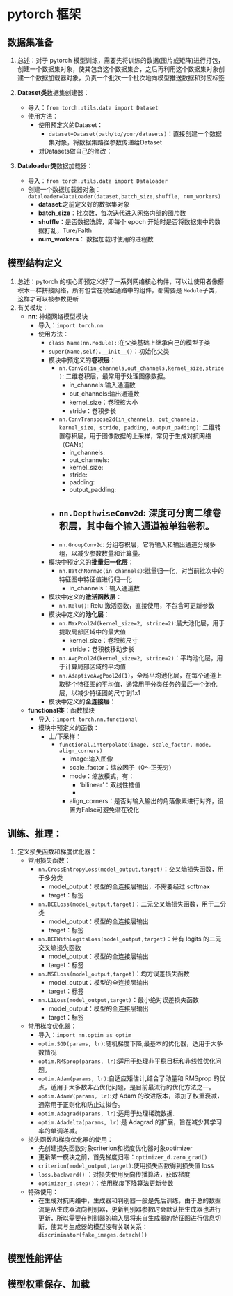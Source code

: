 # pytorch 框架
## 数据集准备
1. 总述：对于 pytorch 模型训练，需要先将训练的数据(图片或矩阵)进行打包，创建一个数据集对象，使其包含这个数据集合，之后再利用这个数据集对象创建一个数据加载器对象，负责一个批次一个批次地向模型推送数据和对应标签
2. **Dataset类**数据集创建器：
   - 导入：`from torch.utils.data import Dataset`
   - 使用方法：
      - 使用预定义的Dataset：
         - `dataset=Dataset(path/to/your/datasets)`：直接创建一个数据集对象，将数据集路径参数传递给Dataset
      - 对Datasets做自己的修改：

3. **Dataloader类**数据加载器：
   - 导入：`from torch.utils.data import Dataloader`
   - 创建一个数据加载器对象：`dataloader=DataLoader(dataset,batch_size,shuffle, num_workers) `
      - **dataset**:之前定义好的数据集对象
      - **batch_size**：批次数，每次迭代进入网络内部的图片数
      - **shuffle**：是否数据洗牌，即每个 epoch 开始时是否将数据集中的数据打乱，Ture/Falth
      - **num_workers**： 数据加载时使用的进程数
  
## 模型结构定义
1. 总述：pytorch 的核心即预定义好了一系列网络核心构件，可以让使用者像搭积木一样拼接网络，所有包含在模型通路中的组件，都需要是 `Module`子类，这样才可以被参数更新
2. 有关模块：
   - **nn**: 神经网络模型模块
      - 导入：`import torch.nn`
      - 使用方法：
         - `class Name(nn.Module):`:在父类基础上继承自己的模型子类
         - `super(Name,self).__init__()`：初始化父类
         - 模块中预定义的**卷积层**：
            - `nn.Conv2d(in_channels,out_channels,kernel_size,stride)`: 二维卷积层，最常用于处理图像数据。
               - in_channels:输入通道数
               - out_channels:输出通道数
               - kernel_size：卷积核大小
               - stride：卷积步长
            - `nn.ConvTranspose2d(in_channels, out_channels, kernel_size, stride, padding, output_padding)`: 二维转置卷积层，用于图像数据的上采样，常见于生成对抗网络（GANs）
               - in_channels:
               - out_channels:
               - kernel_size:
               - stride:
               - padding:
               - output_padding:
            - `nn.DepthwiseConv2d`: 深度可分离二维卷积层，其中每个输入通道被单独卷积。
               - 
            - `nn.GroupConv2d`: 分组卷积层，它将输入和输出通道分成多组，以减少参数数量和计算量。
         - 模块中预定义的**批量归一化层**：
            - `nn.BatchNorm2d(in_channels)`:批量归一化，对当前批次中的特征图中特征值进行归一化
               - in_channels：输入通道数
         - 模块中定义的**激活函数层**：
            - `nn.Relu()`: Relu 激活函数，直接使用，不包含可更新参数
         - 模块中定义的**池化层**：
            - `nn.MaxPool2d(kernel_size=2, stride=2)`:最大池化层，用于提取局部区域中的最大值
               - kernel_size：卷积核尺寸
               - stride：卷积核移动步长
            - `nn.AvgPool2d(kernel_size=2, stride=2)`：平均池化层，用于计算局部区域的平均值
            - `nn.AdaptiveAvgPool2d(1)`，全局平均池化层，在每个通道上取整个特征图的平均值，通常用于分类任务的最后一个池化层，以减少特征图的尺寸到1x1
         - 模块中定义的**全连接层**：
   - **functional类**：函数模块
      - 导入：`import torch.nn.functional`
      - 模块中预定义的函数：
         - 上/下采样：
            - `functional.interpolate(image, scale_factor, mode, align_corners)`
               - image:输入图像
               - scale_factor：缩放因子（0～正无穷）
               - mode：缩放模式，有：
                  - ‘bilinear’：双线性插值
                  - 
               - align_corners：是否对输入输出的角落像素进行对齐，设置为False可避免潜在锐化

## 训练、推理：
1. 定义损失函数和梯度优化器：
   - 常用损失函数：
     - `nn.CrossEntropyLoss(model_output,target)`：交叉熵损失函数，用于多分类
        - model_output：模型的全连接层输出，不需要经过 softmax
        - target：标签
     - `nn.BCELoss(model_output,target)`：二元交叉熵损失函数，用于二分类
        - model_output：模型的全连接层输出
        - target：标签
     - `nn.BCEWithLogitsLoss(model_output,target)`：带有 logits 的二元交叉熵损失函数
        - model_output：模型的全连接层输出
        - target：标签
     - `nn.MSELoss(model_output,target)`：均方误差损失函数
        - model_output：模型的全连接层输出
        - target：标签
     - `nn.L1Loss(model_output,target)`：最小绝对误差损失函数
        - model_output：模型的全连接层输出
        - target：标签 
   - 常用梯度优化器：
     - 导入：`import nn.optim as optim`
     - `optim.SGD(params, lr)`:随机梯度下降,最基本的优化器，适用于大多数情况
     - `optim.RMSprop(params, lr)`:适用于处理非平稳目标和非线性优化问题。
     - `optim.Adam(params, lr)`:自适应矩估计,结合了动量和 RMSprop 的优点，适用于大多数非凸优化问题，是目前最流行的优化方法之一。
     - `optim.AdamW(params, lr)`:对 Adam 的改进版本，添加了权重衰减，通常用于正则化和防止过拟合。
     - `optim.Adagrad(params, lr)`:适用于处理稀疏数据.
     - `optim.Adadelta(params, lr)`:是 Adagrad 的扩展，旨在减少其学习率的单调递减。
   - 损失函数和梯度优化器的使用：
     - 先创建损失函数对象criterion和梯度优化器对象optimizer
     - 更新某一模块之前，首先梯度归零：`optimizer_d.zero_grad()`
     - `criterion(model_output,target)`:使用损失函数得到损失值 loss
     -  `loss.backward()` ：对损失使用反向传播算法，获取梯度
     -  `optimizer_d.step()`：使用梯度下降算法更新参数
   -  特殊使用：
      - 在生成对抗网络中，生成器和判别器一般是先后训练，由于总的数据流是从生成器流向判别器，更新判别器参数时会默认把生成器也进行更新，所以需要在判别器的输入层将来自生成器的特征图进行信息切断，使其与生成器的模型没有关联关系：`discriminator(fake_images.detach())`
   
## 模型性能评估

## 模型权重保存、加载
